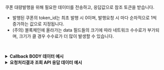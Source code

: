 쿠폰 대량발행을 위해 필요한 데이터를 전송하고, 응답값으로 참조 토큰을 받습니다.

- 발행된 쿠폰의 token_id는 최초 발행 시 0이며, 발행요청 시 마다 순차적으로 1씩 증가하는 값으로 지정됩니다. 
- (주의) 블록체인에 올라가는 data 필드들의 크기에 따라 네트워크 수수료가 부가되며, 크기가 클 경우 수수료가 더 많이 발생할 수 있습니다.
<p><br/></p>

<details>
  <summary><b>Callback BODY 데이터 예시</b></summary>

```json
# token_ids 필드는 발행된 NFT 토큰의 식별자이며 NFT 토큰을 사용하는 API에서 필요합니다. 
{
  "request_id": "c5f76b60-34f5-476b-ad9e-b15f29bff67b",
  "status": "COMPLETE",
  "results": {
    "token_ids": [
      14,
      13
    ],
    "transaction_hash": "0xd7a3c99b746cf54ef61167f6304ac2fde785596df1519aa90a810e6316171207",
    "transaction_gas_used": 384141,
    "transaction_fee": "0.239949336000000000",
    "requested_at": "2024-07-16T23:15:42+09:00",
    "finished_at": "2024-07-17T08:15:46+09:00"
  }
}
```

</details>

<details>
  <summary><b>요청처리결과 조회 API 응답 데이터 예시</b></summary>

```json
# token_ids 필드는 발행된 NFT 토큰의 식별자이며 NFT 토큰을 사용하는 API에서 필요합니다. 
{
    "code": "20000",
    "message": "SUCCESS",
    "request_id": "c5f76b60-34f5-476b-ad9e-b15f29bff67b",
    "status": "COMPLETE",
    "results": {
        "token_ids": [
            14,
            13
        ],
        "transaction_hash": "0xd7a3c99b746cf54ef61167f6304ac2fde785596df1519aa90a810e6316171207",
        "transaction_gas_used": 384141,
        "transaction_fee": "0.239949336000000000",
        "requested_at": "2024-07-16T23:15:42+09:00",
        "finished_at": "2024-07-17T08:15:46+09:00"
    }
}
```

</details>
